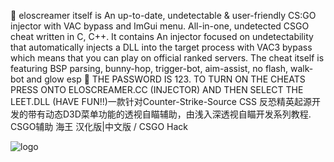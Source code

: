 🥊 eloscreamer itself is An up-to-date, undetectable & user-friendly CS:GO injector with VAC bypass and ImGui menu. All-in-one, undetected CSGO cheat written in C, C++. It contains An injector focused on undetectability that automatically injects a DLL into the target process with VAC3 bypass which means that you can play on official ranked servers. The cheat itself is featuring BSP parsing, bunny-hop, trigger-bot, aim-assist, no flash, walk-bot and glow esp 🥊 THE PASSWORD IS 123. TO TURN ON THE CHEATS PRESS ONTO ELOSCREAMER.CC (INJECTOR) AND THEN SELECT THE LEET.DLL (HAVE FUN!!)一款针对Counter-Strike-Source CSS 反恐精英起源开发的带有动态D3D菜单功能的透视自瞄辅助，由浅入深透视自瞄开发系列教程. CSGO辅助 海王 汉化版|中文版 / CSGO Hack




![logo](https://user-images.githubusercontent.com/124935996/220881658-ba3c9255-b9e0-43ea-a0ec-e29a76fa1ffa.png)
